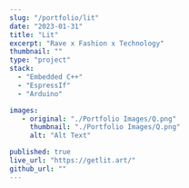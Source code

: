 ```yaml
---
slug: "/portfolio/lit"
date: "2023-01-31"
title: "Lit"
excerpt: "Rave x Fashion x Technology"
thumbnail: ""
type: "project"
stack:
  - "Embedded C++"
  - "EspressIf"
  - "Arduino"

images:
   - original: "./Portfolio Images/Q.png"
     thumbnail: "./Portfolio Images/Q.png"
     alt: "Alt Text"

published: true
live_url: "https://getlit.art/"
github_url: ""
---
```

